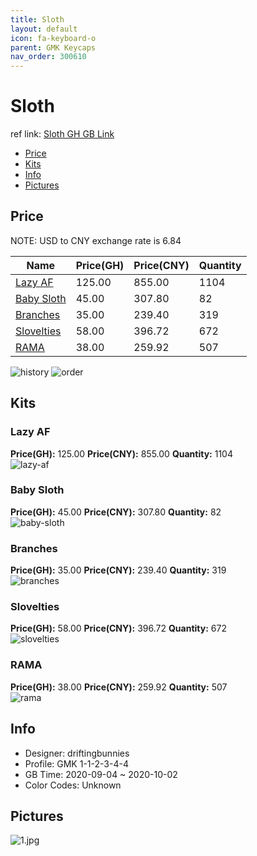 ```yaml
---
title: Sloth 
layout: default
icon: fa-keyboard-o
parent: GMK Keycaps
nav_order: 300610
---
```


# Sloth 

ref link: [Sloth GH GB Link](https://geekhack.org/index.php?topic=108427.0)  
* [Price](#price)  
* [Kits](#kits)  
* [Info](#info)  
* [Pictures](#pictures)  


## Price  

NOTE: USD to CNY exchange rate is 6.84

| Name          | Price(GH)    |  Price(CNY) | Quantity |
| ------------- | ------------ |  ---------- | -------- |
|[Lazy AF](#lazy-af)|125.00|855.00|1104|
|[Baby Sloth](#baby-sloth)|45.00|307.80|82|
|[Branches](#branches)|35.00|239.40|319|
|[Slovelties](#slovelties)|58.00|396.72|672|
|[RAMA](#rama)|38.00|259.92|507|

<img src="{{ 'assets/images/gmk-keycaps/sloth/history.png' | relative_url }}" alt="history" class="image featured">
<img src="{{ 'assets/images/gmk-keycaps/sloth/order.png' | relative_url }}" alt="order" class="image featured">

## Kits  
### Lazy AF  
**Price(GH):** 125.00    **Price(CNY):** 855.00    **Quantity:** 1104  
<img src="{{ 'assets/images/gmk-keycaps/sloth/kits_pics/lazy-af.jpg' | relative_url }}" alt="lazy-af" class="image featured">

### Baby Sloth  
**Price(GH):** 45.00    **Price(CNY):** 307.80    **Quantity:** 82  
<img src="{{ 'assets/images/gmk-keycaps/sloth/kits_pics/baby-sloth.jpg' | relative_url }}" alt="baby-sloth" class="image featured">

### Branches  
**Price(GH):** 35.00    **Price(CNY):** 239.40    **Quantity:** 319  
<img src="{{ 'assets/images/gmk-keycaps/sloth/kits_pics/branches.jpg' | relative_url }}" alt="branches" class="image featured">

### Slovelties  
**Price(GH):** 58.00    **Price(CNY):** 396.72    **Quantity:** 672  
<img src="{{ 'assets/images/gmk-keycaps/sloth/kits_pics/slovelties.jpg' | relative_url }}" alt="slovelties" class="image featured">

### RAMA  
**Price(GH):** 38.00    **Price(CNY):** 259.92    **Quantity:** 507  
<img src="{{ 'assets/images/gmk-keycaps/sloth/kits_pics/rama.png' | relative_url }}" alt="rama" class="image featured">


## Info  
* Designer: driftingbunnies  
* Profile: GMK 1-1-2-3-4-4  
* GB Time: 2020-09-04 ~ 2020-10-02  
* Color Codes: Unknown  


## Pictures  
<img src="{{ 'assets/images/gmk-keycaps/sloth/rendering_pics/1.jpg' | relative_url }}" alt="1.jpg" class="image featured">
